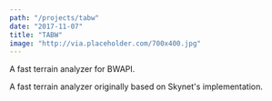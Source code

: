 ```yaml
---
path: "/projects/tabw"
date: "2017-11-07"
title: "TABW"
image: "http://via.placeholder.com/700x400.jpg"
---
```


A fast terrain analyzer for BWAPI.
<!-- end excerpt -->

A fast terrain analyzer originally based on Skynet's implementation.
